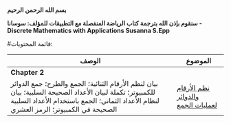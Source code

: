 **بسم الله الرحمن الرحيم**

**سنقوم بإذن الله بترجمة كتاب الرياضة المنفصلة مع التطبيقات للمؤلف: سوسانا - Discrete Mathematics with Applications Susanna S.Epp**


#قائمة المحتويات:


|   الوصف   |   الموضوع   |
| ----------------------------------------------------- | ---------------------------------------------------------------- |
|**Chapter 2**||
|بيان لنظم الأرقام الثنائية؛ الجمع والطرح؛ جمع الدوائر للكمبيوتر؛ تكملة لبيان الأعداد الصحيحة السلبية؛ بيان لنظام الأعداد الثماني؛ الجمع باستخدام الأعداد السلبية الصحيحة في الكمبيوتر؛ الرمز العشري|[نظم الأرقام والدوائر لعمليات الجمع](https://github.com/ibrahimAlii/DiscreteMathematics-Susanna-Arabic/tree/master/content/2.5.md)|